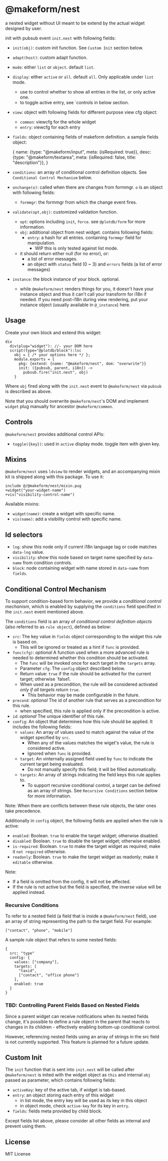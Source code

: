 # @makeform/nest

a nested widget without UI meant to be extend by the actual widget designed by user.

init with pubsub event `init.nest` with following fields:

 - `init(obj)`: custom init function. See `Custom Init` section below.
 - `adapt(host)`: custom adapt function.
 - `mode`: either `list` or `object`. default `list`.
 - `display`: either `active` or `all`. default `all`. Only applicable under `list` mode.
   - use to control whether to show all entries in the list, or only active one.
   - to toggle active entry, see `controls in below section.
 - `view`: object with following fields for different purpose view cfg object:
   - `common`: viewcfg for the whole widget
   - `entry`: viewcfg for each entry
 - `fields`: object containing fields of makeform definition. a sample fields object:

    {
      name: {type: "@makeform/input", meta: {isRequired: true}},
      desc: {type: "@makeform/textarea", meta: {isRequired: false, title: "description"}},
    }
 - `conditions`: an array of conditional control definition objects. See `Conditional Control Mechanism` below.
 - `onchange(o)`: called when there are changes from formmgr. `o` is an object with following fields:
   - `formmgr`: the formmgr from which the change event fires.
 - `validate(opt,obj)`: customized validation function.
   - `opt`: options including `init`, `force`. see `@plotdb/form` for more information.
   - `obj`: additional object from nest widget. contains following fields:
     - `entry`: a hash for all entries. containing `formmgr` field for manipulation.
       - WIP this is only tested against list mode.
   - it should return either null (for no error), or:
     - a list of error messages.
     - an object with `status` field (0 ~ 3) and `errors` fields (a list of error messages)
 - `instance`: the block instance of your block. optional.
   - while `@makeform/nest` renders things for you, it doesn't have your instance object and thus
     it can't call your transform for i18n if needed. If you need post-i18n during view rendering,
     put your instance object (usually available in `@_instance`) here.


## Usage

Create your own block and extend this widget:

    div
      div(plug="widget"): //- your DOM here
      script(type="@plotdb/block"):lsc
        obj = { /* your options here */ };
        module.exports = {
          pkg: {extend: {name: "@makeform/nest", dom: "overwrite"}}
          init: ({pubsub, parent, i18n}) ->
            pubsub.fire("init.nest", obj)
        }

Where `obj` fired along with the `init.nest` event to `@makeform/nest` via `pubsub` is described as above.

Note that you should overwrite `@makeform/nest`'s DOM and implement `widget` plug manually for ancestor `@makeform/common`.


## Controls

`@makeform/nest` provides additional control APIs:

 - `toggle({key})`: used in `active` display mode. toggle item with given key.


## Mixins

`@makeform/nest` uses `ldview` to render widgets, and an accompanying mixin kit is shipped along with this package. To use it:

    include @/@makeform/nest/mixin.pug
    +widget("your-widget-name")
    +vis("visibility-control-name")


Available mixins:

 - `widget(name)`: create a widget with specific name.
 - `vis(name)`: add a visibility control with specific name.


## ld selectors

 - `lng`: show this node only if current i18n language tag or code matches `data-lng` value.
 - `visibility`: show this node based on target name specified by `data-name` from condition controls.
 - `block`: node containing widget with name stored in `data-name` from `fields`.


## Conditional Control Mechanism

To support condition-based form behavior, we provide a *conditional control mechanism*, which is enabled by supplying the `conditions` field specified in the `init.nest` event mentioned above.

The `conditions` field is an array of *conditional control definition objects* (also referred to as `rule object`), defined as below:

 - `src`: The key value in `fields` object corresponding to the widget this rule is based on.
   - This will be ignored or treated as a hint if `func` is provided.
 - `func(cfg)`: *optional* A function used when a more advanced rule is needed to determined whether this condition should be activated.
   - The `func` will be invoked once for each target in the `targets` array.
   - Parameter `cfg`: The `config` object described below.
   - Return value: `true` if the rule should be activated for the current target; otherwise `false1.
   - When used as a precondition, the rule will be considered activated *only if all targets return `true`*.
     - This behavior may be made configurable in the future.
 - `precond`: *optional* The id of another rule that serves as a precondition for this rule.
   - when specified, this rule is applied only if the precondition is active.
 - `id`: *optional* The unique identifier of this rule.
 - `config`: An object that determines how this rule should be applied. It includes the following fields:
   - `values`: An array of values used to match against the value of the widget specified by `src`.
     - When any of the values matches the wiget's value, the rule is considered active.
     - Ignored when `func` is provided.
   - `target`: An vinternally assigned field used by `func` to indicate the current target being evaluated.
     - Do not manually specify this field; it will be filled automatically.
   - `targets`: An array of strings indicating the field keys this rule applies to.
     - To support recursive conditional control, a target can be defined as an array of strings. See `Recursive Conditions` section below for more information.

Note: When there are conflicts between these rule objects, the later ones take precedence.

Additionally in `config` object, the following fields are applied when the rule is active:
 - `enabled`: Boolean. `true` to enable the target widget; otherwise disabled.
 - `disabled`: Boolean. `true` to disable the target widget; otherwise enabled.
 - `is-required`: Boolean. `true` to make the target widget as required; make it `not required` otherwise.
 - `readonly`: Boolean. `true` to make the target widget as readonly; make it `editable` otherwise.

Note:
 - If a field is omitted from the config, it will not be affected.
 - If the rule is not active but the field is specified, the inverse value will be applied instead.


### Recursive Conditions

To refer to a nested field (a field that is inside a `@makeform/nest` field), use an array of string representing the path to the target field. For example:

    ["contact", "phone", "mobile"]


A sample rule object that refers to some nested fields:

    {
      src: "type"
      config: {
        values: ["company"],
        targets: [
          "taxid",
          ["contact", "office phone"]
        ],
        enabled: true
      }
    }

### TBD: Controlling Parent Fields Based on Nested Fields

Since a parent widget can receive notifications when its nested fields change, it's possible to define a rule object in the parent that reacts to changes in its children - effectively enabling bottom-up conditional control.

However, referencing nested fields using an array of strings in the src field is not currently supported. This feature is planned for a future update.


## Custom Init

The `init` function that is sent into `init.nest` will be called after `@makeform/nest` is inited with the widget object as `this` and internal `obj` passed as parameter, which contains following fields:

 - `activeKey`: key of the active tab, if widget is tab-based.
 - `entry`: an object storing each entry of this widget
   - in list mode, the entry key will be used as its key in this object
   - in object mode, check `active-key` for its key in `entry`.
 - `fields`: fields meta provided by child block.

Except fields list above, please consider all other fields as internal and prevent using them.


## License

MIT License

